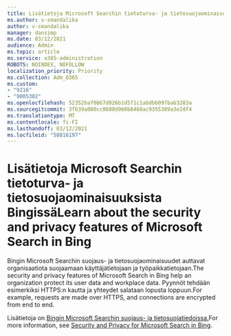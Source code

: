 ```yaml
---
title: Lisätietoja Microsoft Searchin tietoturva- ja tietosuojaominaisuuksista Bingissä
ms.author: v-smandalika
author: v-smandalika
manager: dansimp
ms.date: 03/12/2021
audience: Admin
ms.topic: article
ms.service: o365-administration
ROBOTS: NOINDEX, NOFOLLOW
localization_priority: Priority
ms.collection: Adm_O365
ms.custom:
- "9216"
- "9005302"
ms.openlocfilehash: 52352ba70067d026b1d5f1c1abdbb097bab3283a
ms.sourcegitcommit: 3fb39a080cc8680d960b8468ac9355389a3e2df4
ms.translationtype: MT
ms.contentlocale: fi-FI
ms.lasthandoff: 03/12/2021
ms.locfileid: "50816197"
---
```

# <a name="learn-about-the-security-and-privacy-features-of-microsoft-search-in-bing"></a><span data-ttu-id="d1eed-102">Lisätietoja Microsoft Searchin tietoturva- ja tietosuojaominaisuuksista Bingissä</span><span class="sxs-lookup"><span data-stu-id="d1eed-102">Learn about the security and privacy features of Microsoft Search in Bing</span></span>

<span data-ttu-id="d1eed-103">Bingin Microsoft Searchin suojaus- ja tietosuojaominaisuudet auttavat organisaatiota suojaamaan käyttäjätietojaan ja työpaikkatietojaan.</span><span class="sxs-lookup"><span data-stu-id="d1eed-103">The security and privacy features of Microsoft Search in Bing help an organization protect its user data and workplace data.</span></span> <span data-ttu-id="d1eed-104">Pyynnöt tehdään esimerkiksi HTTPS:n kautta ja yhteydet salataan lopusta loppuun.</span><span class="sxs-lookup"><span data-stu-id="d1eed-104">For example, requests are made over HTTPS, and connections are encrypted from end to end.</span></span>

<span data-ttu-id="d1eed-105">Lisätietoja on [Bingin Microsoft Searchin suojaus- ja tietosuojatiedoissa.](https://docs.microsoft.com/microsoftsearch/security-for-search)</span><span class="sxs-lookup"><span data-stu-id="d1eed-105">For more information, see [Security and Privacy for Microsoft Search in Bing](https://docs.microsoft.com/microsoftsearch/security-for-search).</span></span>
